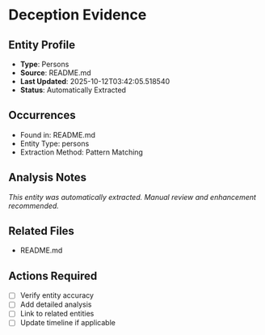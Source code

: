 # Deception Evidence

## Entity Profile
- **Type**: Persons
- **Source**: README.md
- **Last Updated**: 2025-10-12T03:42:05.518540
- **Status**: Automatically Extracted

## Occurrences
- Found in: README.md
- Entity Type: persons
- Extraction Method: Pattern Matching

## Analysis Notes
*This entity was automatically extracted. Manual review and enhancement recommended.*

## Related Files
- README.md

## Actions Required
- [ ] Verify entity accuracy
- [ ] Add detailed analysis
- [ ] Link to related entities
- [ ] Update timeline if applicable
